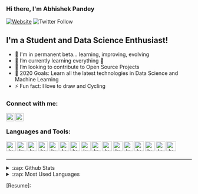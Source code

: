 ### Hi there, I'm Abhishek Pandey

[![Website](https://img.shields.io/website?label=codeSTACKr.com&style=for-the-badge&url=https%3A%2F%2Fcodestackr.com)](https://codestackr.com)
![Twitter Follow](https://img.shields.io/twitter/follow/itsme_abhi_?color=%231DA1F2&label=Follow%20%40%20Abhishek%20Pandey&logo=Twitter&style=for-the-badge)

## I'm a Student and Data Science Enthusiast!

- 🔭 I'm in permanent beta... learning, improving, evolving
- 🌱 I’m currently learning everything 🤣
- 👯 I’m looking to contribute to Open Source Projects
- 🥅 2020 Goals: Learn all the latest technologies in Data Science and Machine Learning
- ⚡ Fun fact: I love to draw and Cycling

### Connect with me:

[<img align="left" alt="Abhishek Pandey | Twitter" width="22px" src="https://cdn.jsdelivr.net/npm/simple-icons@v3/icons/twitter.svg" />][twitter]
[<img align="left" alt="Abhishek Pandey | LinkedIn" width="22px" src="https://cdn.jsdelivr.net/npm/simple-icons@v3/icons/linkedin.svg" />][linkedin]


<br />

### Languages and Tools:
[<img align="left" alt="Jupyter Notebook" width="26px" src="https://simpleicons.org/icons/jupyter.svg" />][linkedin]
[<img align="left" alt="Jupyter Notebook" width="26px" src="https://simpleicons.org/icons/visualstudiocode.svg" />][linkedin]
[<img align="left" alt="Jupyter Notebook" width="26px" src="https://simpleicons.org/icons/pytorch.svg" />][linkedin]
[<img align="left" alt="Jupyter Notebook" width="26px" src="https://simpleicons.org/icons/tensorflow.svg" />][linkedin] 
[<img align="left" alt="Jupyter Notebook" width="26px" src="https://simpleicons.org/icons/github.svg" />][linkedin]
[<img align="left" alt="Jupyter Notebook" width="26px" src="https://simpleicons.org/icons/microsoftexcel.svg" />][linkedin]
[<img align="left" alt="Jupyter Notebook" width="26px" src="https://simpleicons.org/icons/microsoftazure.svg" />][linkedin]
[<img align="left" alt="Jupyter Notebook" width="26px" src="https://simpleicons.org/icons/amazonaws.svg" />][linkedin]
[<img align="left" alt="Jupyter Notebook" width="26px" src="https://simpleicons.org/icons/python.svg" />][linkedin]
[<img align="left" alt="Jupyter Notebook" width="26px" src="https://simpleicons.org/icons/java.svg" />][linkedin]
[<img align="left" alt="Jupyter Notebook" width="26px" src="https://simpleicons.org/icons/html5.svg" />][linkedin]
[<img align="left" alt="Jupyter Notebook" width="26px" src="https://simpleicons.org/icons/css3.svg" />][linkedin]
[<img align="left" alt="Jupyter Notebook" width="26px" src="https://simpleicons.org/icons/javascript.svg" />][linkedin]
[<img align="left" alt="Jupyter Notebook" width="26px" src="https://simpleicons.org/icons/mysql.svg" />][linkedin]
[<img align="left" alt="Jupyter Notebook" width="26px" src="https://simpleicons.org/icons/tableau.svg" />][linkedin]
[<img align="left" alt="Jupyter Notebook" width="26px" src="https://simpleicons.org/icons/powerbi.svg" />][linkedin]

<br />
<br />

---
<details>
  <summary>:zap: Github Stats</summary>
 
   <img align="left" alt="Abhishek Pandey's Github Stats" src="https://my-deployment.abhishekpandeyit.vercel.app/api?username=abhishekpandeyIT&show_icons=true&hide_border=true" />

</details>

<details>
  <summary>:zap: Most Used Languages</summary>
 
   <img align="left" alt="Languages" src="https://github-readme-stats.vercel.app/api/top-langs/?username=abhishekpandeyIT" />

</details>

[website]: https://codeSTACKr.com
[twitter]: https://twitter.com/itsme_abhi_
[linkedin]: https://www.linkedin.com/in/abhishekpandeyit/
[Resume]: 
